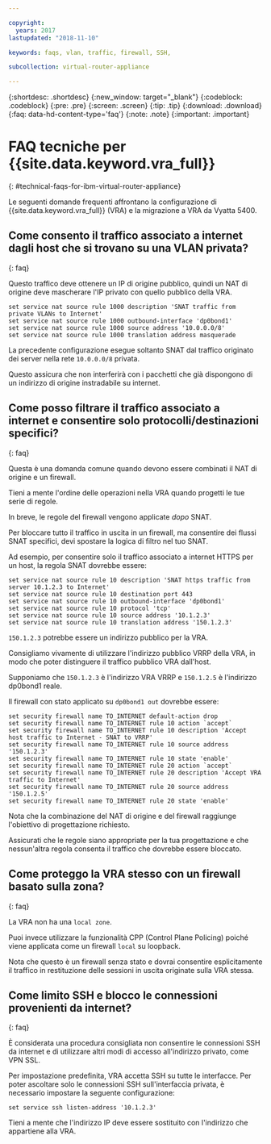 ```yaml
---

copyright:
  years: 2017
lastupdated: "2018-11-10"

keywords: faqs, vlan, traffic, firewall, SSH,

subcollection: virtual-router-appliance

---
```


{:shortdesc: .shortdesc}
{:new_window: target="_blank"}
{:codeblock: .codeblock}
{:pre: .pre}
{:screen: .screen}
{:tip: .tip}
{:download: .download}
{:faq: data-hd-content-type='faq'}
{:note: .note}
{:important: .important}

# FAQ tecniche per {{site.data.keyword.vra_full}}
{: #technical-faqs-for-ibm-virtual-router-appliance}

Le seguenti domande frequenti affrontano la configurazione di {{site.data.keyword.vra_full}} (VRA) e la migrazione a VRA da Vyatta 5400.

## Come consento il traffico associato a internet dagli host che si trovano su una VLAN privata?
{: faq}

Questo traffico deve ottenere un IP di origine pubblico, quindi un NAT di origine deve mascherare l'IP privato con quello pubblico della VRA.

```
set service nat source rule 1000 description 'SNAT traffic from private VLANs to Internet'
set service nat source rule 1000 outbound-interface 'dp0bond1'
set service nat source rule 1000 source address '10.0.0.0/8'
set service nat source rule 1000 translation address masquerade
```

La precedente configurazione esegue soltanto SNAT dal traffico originato dei server nella rete `10.0.0.0/8` privata.

Questo assicura che non interferirà con i pacchetti che già dispongono di un indirizzo di origine instradabile su internet.

## Come posso filtrare il traffico associato a internet e consentire solo protocolli/destinazioni specifici?
{: faq}

Questa è una domanda comune quando devono essere combinati il NAT di origine e un firewall.

Tieni a mente l'ordine delle operazioni nella VRA quando progetti le tue serie di regole.

In breve, le regole del firewall vengono applicate *dopo* SNAT.

Per bloccare tutto il traffico in uscita in un firewall, ma consentire dei flussi SNAT specifici, devi spostare la logica di filtro nel tuo SNAT.

Ad esempio, per consentire solo il traffico associato a internet HTTPS per un host, la regola SNAT dovrebbe essere:

```
set service nat source rule 10 description 'SNAT https traffic from server 10.1.2.3 to Internet'
set service nat source rule 10 destination port 443
set service nat source rule 10 outbound-interface 'dp0bond1'
set service nat source rule 10 protocol 'tcp'
set service nat source rule 10 source address '10.1.2.3'
set service nat source rule 10 translation address '150.1.2.3'
```

`150.1.2.3` potrebbe essere un indirizzo pubblico per la VRA.

Consigliamo vivamente di utilizzare l'indirizzo pubblico VRRP della VRA, in modo che poter distinguere il traffico pubblico VRA dall'host.

Supponiamo che `150.1.2.3` è l'indirizzo VRA VRRP e `150.1.2.5` è l'indirizzo dp0bond1 reale.

Il firewall con stato applicato su `dp0bond1 out` dovrebbe essere:

```
set security firewall name TO_INTERNET default-action drop
set security firewall name TO_INTERNET rule 10 action `accept`
set security firewall name TO_INTERNET rule 10 description 'Accept host traffic to Internet - SNAT to VRRP'
set security firewall name TO_INTERNET rule 10 source address '150.1.2.3'
set security firewall name TO_INTERNET rule 10 state 'enable'
set security firewall name TO_INTERNET rule 20 action `accept`
set security firewall name TO_INTERNET rule 20 description 'Accept VRA traffic to Internet'
set security firewall name TO_INTERNET rule 20 source address '150.1.2.5'
set security firewall name TO_INTERNET rule 20 state 'enable'
```

Nota che la combinazione del NAT di origine e del firewall raggiunge l'obiettivo di progettazione richiesto.

Assicurati che le regole siano appropriate per la tua progettazione e che nessun'altra regola consenta il traffico che dovrebbe essere bloccato.

## Come proteggo la VRA stesso con un firewall basato sulla zona?
{: faq}

La VRA non ha una `local zone`.

Puoi invece utilizzare la funzionalità CPP (Control Plane Policing) poiché viene applicata come un firewall `local` su loopback.

Nota che questo è un firewall senza stato e dovrai consentire esplicitamente il traffico in restituzione delle sessioni in uscita originate sulla VRA stessa.

## Come limito SSH e blocco le connessioni provenienti da internet?
{: faq}

È considerata una procedura consigliata non consentire le connessioni SSH da internet e di utilizzare altri modi di accesso all'indirizzo privato, come VPN SSL.

Per impostazione predefinita, VRA accetta SSH su tutte le interfacce.
Per poter ascoltare solo le connessioni SSH sull'interfaccia privata, è necessario impostare la seguente configurazione:

```
set service ssh listen-address '10.1.2.3'
```

Tieni a mente che l'indirizzo IP deve essere sostituito con l'indirizzo che appartiene alla VRA.
